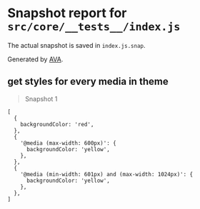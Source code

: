 # Snapshot report for `src/core/__tests__/index.js`

The actual snapshot is saved in `index.js.snap`.

Generated by [AVA](https://ava.li).

## get styles for every media in theme

> Snapshot 1

    [
      {
        backgroundColor: 'red',
      },
      {
        '@media (max-width: 600px)': {
          backgroundColor: 'yellow',
        },
      },
      {
        '@media (min-width: 601px) and (max-width: 1024px)': {
          backgroundColor: 'yellow',
        },
      },
    ]
